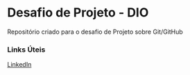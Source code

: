 # Desafio de Projeto - DIO
Repositório criado para o desafio de Projeto sobre Git/GitHub

### Links Úteis 
[LinkedIn](https://www.linkedin.com/in/maycon-cesar-de-paula-silva-858a7a19b/)
